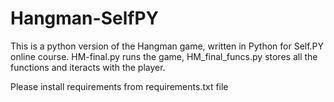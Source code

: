 # Hangman-SelfPY
This is a python version of the Hangman game, written in Python for Self.PY online course.
HM-final.py runs the game, HM_final_funcs.py stores all the functions and iteracts with the player.

Please install requirements from requirements.txt file 
